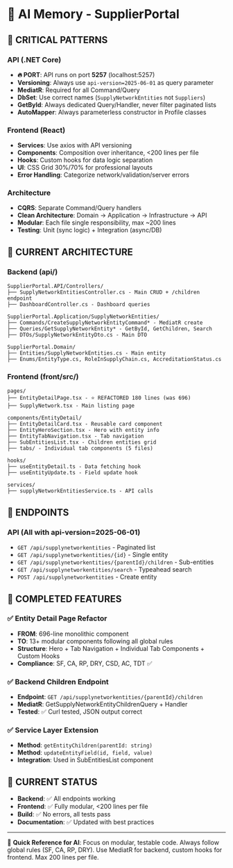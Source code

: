 # 🧠 AI Memory - SupplierPortal

## 🎯 **CRITICAL PATTERNS**

### API (.NET Core)
- **🔥 PORT**: API runs on port **5257** (localhost:5257)
- **Versioning**: Always use `api-version=2025-06-01` as query parameter
- **MediatR**: Required for all Command/Query
- **DbSet**: Use correct names (`SupplyNetworkEntities` not `Suppliers`)
- **GetById**: Always dedicated Query/Handler, never filter paginated lists
- **AutoMapper**: Always parameterless constructor in Profile classes

### Frontend (React)
- **Services**: Use axios with API versioning
- **Components**: Composition over inheritance, <200 lines per file
- **Hooks**: Custom hooks for data logic separation
- **UI**: CSS Grid 30%/70% for professional layouts
- **Error Handling**: Categorize network/validation/server errors

### Architecture
- **CQRS**: Separate Command/Query handlers
- **Clean Architecture**: Domain → Application → Infrastructure → API
- **Modular**: Each file single responsibility, max ~200 lines
- **Testing**: Unit (sync logic) + Integration (async/DB)

## 📁 **CURRENT ARCHITECTURE**

### Backend (api/)
```
SupplierPortal.API/Controllers/
├── SupplyNetworkEntitiesController.cs - Main CRUD + /children endpoint
├── DashboardController.cs - Dashboard queries

SupplierPortal.Application/SupplyNetworkEntities/
├── Commands/CreateSupplyNetworkEntityCommand* - MediatR create
├── Queries/GetSupplyNetworkEntity* - GetById, GetChildren, Search
├── DTOs/SupplyNetworkEntityDto.cs - Main DTO

SupplierPortal.Domain/
├── Entities/SupplyNetworkEntities.cs - Main entity
├── Enums/EntityType.cs, RoleInSupplyChain.cs, AccreditationStatus.cs
```

### Frontend (front/src/)
```
pages/
├── EntityDetailPage.tsx - ⭐ REFACTORED 180 lines (was 696)
├── SupplyNetwork.tsx - Main listing page

components/EntityDetail/
├── EntityDetailCard.tsx - Reusable card component
├── EntityHeroSection.tsx - Hero with entity info
├── EntityTabNavigation.tsx - Tab navigation
├── SubEntitiesList.tsx - Children entities grid
├── tabs/ - Individual tab components (5 files)

hooks/
├── useEntityDetail.ts - Data fetching hook
├── useEntityUpdate.ts - Field update hook

services/
├── supplyNetworkEntitiesService.ts - API calls
```

## 🚀 **ENDPOINTS**

### API (All with api-version=2025-06-01)
- `GET /api/supplynetworkentities` - Paginated list
- `GET /api/supplynetworkentities/{id}` - Single entity
- `GET /api/supplynetworkentities/{parentId}/children` - Sub-entities
- `GET /api/supplynetworkentities/search` - Typeahead search
- `POST /api/supplynetworkentities` - Create entity

## 🎯 **COMPLETED FEATURES**

### ✅ Entity Detail Page Refactor
- **FROM**: 696-line monolithic component
- **TO**: 13+ modular components following all global rules
- **Structure**: Hero + Tab Navigation + Individual Tab Components + Custom Hooks
- **Compliance**: SF, CA, RP, DRY, CSD, AC, TDT ✅

### ✅ Backend Children Endpoint  
- **Endpoint**: `GET /api/supplynetworkentities/{parentId}/children`
- **MediatR**: GetSupplyNetworkEntityChildrenQuery + Handler
- **Tested**: ✅ Curl tested, JSON output correct

### ✅ Service Layer Extension
- **Method**: `getEntityChildren(parentId: string)`
- **Method**: `updateEntityField(id, field, value)`
- **Integration**: Used in SubEntitiesList component

## 🔧 **CURRENT STATUS**
- **Backend**: ✅ All endpoints working
- **Frontend**: ✅ Fully modular, <200 lines per file
- **Build**: ✅ No errors, all tests pass
- **Documentation**: ✅ Updated with best practices

---
📌 **Quick Reference for AI**: Focus on modular, testable code. Always follow global rules (SF, CA, RP, DRY). Use MediatR for backend, custom hooks for frontend. Max 200 lines per file.
